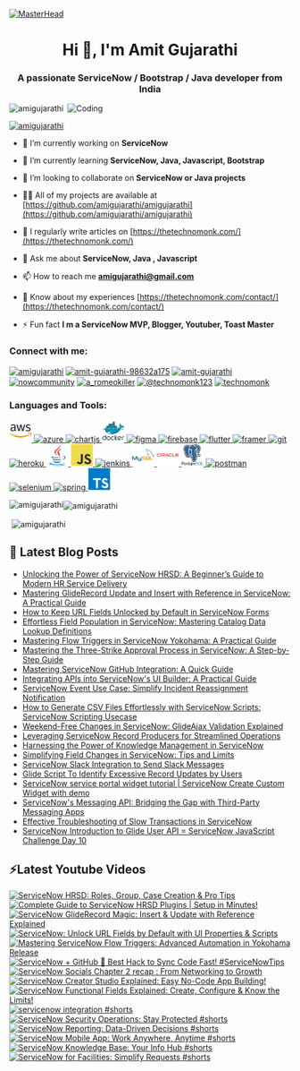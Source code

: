 
[![MasterHead](https://i.gifer.com/origin/22/22657b8a577f858827c5d46dac32cf53.gif)](https://amigujarathi.io)

<h1 align="center">Hi 👋, I'm Amit Gujarathi</h1>
<h3 align="center">A passionate ServiceNow / Bootstrap / Java developer from India</h3>
<img align="right" alt="Coding" width="400" src="https://cdn.filestackcontent.com/efbSR18hT5uRKuo0zoMA">

<p align="left"> <img src="https://komarev.com/ghpvc/?username=amigujarathi&label=Profile%20views&color=0e75b6&style=flat" alt="amigujarathi" /> </p>

<p align="left"> <a href="https://twitter.com/amigujarathi" target="blank"><img src="https://img.shields.io/twitter/follow/amigujarathi?logo=twitter&style=for-the-badge" alt="amigujarathi" /></a> </p>

- 🔭 I’m currently working on **ServiceNow**

- 🌱 I’m currently learning **ServiceNow, Java, Javascript, Bootstrap**

- 👯 I’m looking to collaborate on **ServiceNow or Java projects**

- 👨‍💻 All of my projects are available at [https://github.com/amigujarathi/amigujarathi](https://github.com/amigujarathi/amigujarathi)

- 📝 I regularly write articles on [https://thetechnomonk.com/](https://thetechnomonk.com/)

- 💬 Ask me about **ServiceNow, Java , Javascript**

- 📫 How to reach me **amigujarathi@gmail.com**

- 📄 Know about my experiences [https://thetechnomonk.com/contact/](https://thetechnomonk.com/contact/)

- ⚡ Fun fact **I m a ServiceNow MVP, Blogger, Youtuber, Toast Master**

<h3 align="left">Connect with me:</h3>
<p align="left">
<a href="https://twitter.com/amigujarathi" target="blank"><img align="center" src="https://raw.githubusercontent.com/rahuldkjain/github-profile-readme-generator/master/src/images/icons/Social/twitter.svg" alt="amigujarathi" height="30" width="40" /></a>
<a href="https://linkedin.com/in/amit-gujarathi-98632a175" target="blank"><img align="center" src="https://raw.githubusercontent.com/rahuldkjain/github-profile-readme-generator/master/src/images/icons/Social/linked-in-alt.svg" alt="amit-gujarathi-98632a175" height="30" width="40" /></a>
<a href="https://stackoverflow.com/users/amit-gujarathi" target="blank"><img align="center" src="https://raw.githubusercontent.com/rahuldkjain/github-profile-readme-generator/master/src/images/icons/Social/stack-overflow.svg" alt="amit-gujarathi" height="30" width="40" /></a>
<a href="https://www.servicenow.com/community/user/viewprofilepage/user-id/265565" target="blank"><img align="center" src="https://raw.githubusercontent.com/rahuldkjain/github-profile-readme-generator/master/src/images/icons/Social/codesandbox.svg" alt="nowcommunity" height="30" width="40" /></a>
<a href="https://instagram.com/a_romeokiller" target="blank"><img align="center" src="https://raw.githubusercontent.com/rahuldkjain/github-profile-readme-generator/master/src/images/icons/Social/instagram.svg" alt="a_romeokiller" height="30" width="40" /></a>
<a href="https://medium.com/@technomonk123" target="blank"><img align="center" src="https://raw.githubusercontent.com/rahuldkjain/github-profile-readme-generator/master/src/images/icons/Social/medium.svg" alt="@technomonk123" height="30" width="40" /></a>
<a href="https://www.youtube.com/c/technomonk" target="blank"><img align="center" src="https://raw.githubusercontent.com/rahuldkjain/github-profile-readme-generator/master/src/images/icons/Social/youtube.svg" alt="technomonk" height="30" width="40" /></a>
</p>

<h3 align="left">Languages and Tools:</h3>
<p align="left"> <a href="https://aws.amazon.com" target="_blank" rel="noreferrer"> <img src="https://raw.githubusercontent.com/devicons/devicon/master/icons/amazonwebservices/amazonwebservices-original-wordmark.svg" alt="aws" width="40" height="40"/> </a> <a href="https://azure.microsoft.com/en-in/" target="_blank" rel="noreferrer"> <img src="https://www.vectorlogo.zone/logos/microsoft_azure/microsoft_azure-icon.svg" alt="azure" width="40" height="40"/> </a> <a href="https://www.chartjs.org" target="_blank" rel="noreferrer"> <img src="https://www.chartjs.org/media/logo-title.svg" alt="chartjs" width="40" height="40"/> </a> <a href="https://www.docker.com/" target="_blank" rel="noreferrer"> <img src="https://raw.githubusercontent.com/devicons/devicon/master/icons/docker/docker-original-wordmark.svg" alt="docker" width="40" height="40"/> </a> <a href="https://www.figma.com/" target="_blank" rel="noreferrer"> <img src="https://www.vectorlogo.zone/logos/figma/figma-icon.svg" alt="figma" width="40" height="40"/> </a> <a href="https://firebase.google.com/" target="_blank" rel="noreferrer"> <img src="https://www.vectorlogo.zone/logos/firebase/firebase-icon.svg" alt="firebase" width="40" height="40"/> </a> <a href="https://flutter.dev" target="_blank" rel="noreferrer"> <img src="https://www.vectorlogo.zone/logos/flutterio/flutterio-icon.svg" alt="flutter" width="40" height="40"/> </a> <a href="https://www.framer.com/" target="_blank" rel="noreferrer"> <img src="https://www.vectorlogo.zone/logos/framer/framer-icon.svg" alt="framer" width="40" height="40"/> </a> <a href="https://git-scm.com/" target="_blank" rel="noreferrer"> <img src="https://www.vectorlogo.zone/logos/git-scm/git-scm-icon.svg" alt="git" width="40" height="40"/> </a> <a href="https://heroku.com" target="_blank" rel="noreferrer"> <img src="https://www.vectorlogo.zone/logos/heroku/heroku-icon.svg" alt="heroku" width="40" height="40"/> </a> <a href="https://www.java.com" target="_blank" rel="noreferrer"> <img src="https://raw.githubusercontent.com/devicons/devicon/master/icons/java/java-original.svg" alt="java" width="40" height="40"/> </a> <a href="https://developer.mozilla.org/en-US/docs/Web/JavaScript" target="_blank" rel="noreferrer"> <img src="https://raw.githubusercontent.com/devicons/devicon/master/icons/javascript/javascript-original.svg" alt="javascript" width="40" height="40"/> </a> <a href="https://www.jenkins.io" target="_blank" rel="noreferrer"> <img src="https://www.vectorlogo.zone/logos/jenkins/jenkins-icon.svg" alt="jenkins" width="40" height="40"/> </a> <a href="https://www.mysql.com/" target="_blank" rel="noreferrer"> <img src="https://raw.githubusercontent.com/devicons/devicon/master/icons/mysql/mysql-original-wordmark.svg" alt="mysql" width="40" height="40"/> </a> <a href="https://www.oracle.com/" target="_blank" rel="noreferrer"> <img src="https://raw.githubusercontent.com/devicons/devicon/master/icons/oracle/oracle-original.svg" alt="oracle" width="40" height="40"/> </a> <a href="https://www.postgresql.org" target="_blank" rel="noreferrer"> <img src="https://raw.githubusercontent.com/devicons/devicon/master/icons/postgresql/postgresql-original-wordmark.svg" alt="postgresql" width="40" height="40"/> </a> <a href="https://postman.com" target="_blank" rel="noreferrer"> <img src="https://www.vectorlogo.zone/logos/getpostman/getpostman-icon.svg" alt="postman" width="40" height="40"/> </a> <a href="https://www.selenium.dev" target="_blank" rel="noreferrer"> <img src="https://raw.githubusercontent.com/detain/svg-logos/780f25886640cef088af994181646db2f6b1a3f8/svg/selenium-logo.svg" alt="selenium" width="40" height="40"/> </a> <a href="https://spring.io/" target="_blank" rel="noreferrer"> <img src="https://www.vectorlogo.zone/logos/springio/springio-icon.svg" alt="spring" width="40" height="40"/> </a> <a href="https://www.typescriptlang.org/" target="_blank" rel="noreferrer"> <img src="https://raw.githubusercontent.com/devicons/devicon/master/icons/typescript/typescript-original.svg" alt="typescript" width="40" height="40"/> </a> </p>



<p><img align="left" src="https://github-readme-stats.vercel.app/api/top-langs?username=amigujarathi&show_icons=true&locale=en&layout=compact" alt="amigujarathi" /></p>
<p><img align="center" src="https://github-readme-streak-stats.herokuapp.com/?user=amigujarathi&" alt="amigujarathi" /></p>
<p>&nbsp;<img align="center" src="https://github-readme-stats.vercel.app/api?username=amigujarathi&show_icons=true&locale=en" alt="amigujarathi" /></p>


## 📕 Latest Blog Posts
<!-- BLOG-POST-LIST:START -->
- [Unlocking the Power of ServiceNow HRSD: A Beginner’s Guide to Modern HR Service Delivery](https://www.servicenow.com/community/hrsd-articles/unlocking-the-power-of-servicenow-hrsd-a-beginner-s-guide-to/ta-p/3266240)
- [Mastering GlideRecord Update and Insert with Reference in ServiceNow: A Practical Guide](https://www.servicenow.com/community/developer-articles/mastering-gliderecord-update-and-insert-with-reference-in/ta-p/3256118)
- [How to Keep URL Fields Unlocked by Default in ServiceNow Forms](https://www.servicenow.com/community/developer-articles/how-to-keep-url-fields-unlocked-by-default-in-servicenow-forms/ta-p/3250725)
- [Effortless Field Population in ServiceNow: Mastering Catalog Data Lookup Definitions](https://www.servicenow.com/community/service-catalog-articles/effortless-field-population-in-servicenow-mastering-catalog-data/ta-p/3246098)
- [Mastering Flow Triggers in ServiceNow Yokohama: A Practical Guide](https://www.servicenow.com/community/developer-articles/mastering-flow-triggers-in-servicenow-yokohama-a-practical-guide/ta-p/3244421)
- [Mastering the Three-Strike Approval Process in ServiceNow: A Step-by-Step Guide](https://www.servicenow.com/community/developer-articles/mastering-the-three-strike-approval-process-in-servicenow-a-step/ta-p/3242677)
- [Mastering ServiceNow GitHub Integration: A Quick Guide](https://www.servicenow.com/community/servicenow-studio-articles/mastering-servicenow-github-integration-a-quick-guide/ta-p/3232635)
- [Integrating APIs into ServiceNow&#39;s UI Builder: A Practical Guide](https://www.servicenow.com/community/next-experience-articles/integrating-apis-into-servicenow-s-ui-builder-a-practical-guide/ta-p/2974286)
- [ServiceNow Event Use Case: Simplify Incident Reassignment Notification](https://www.servicenow.com/community/servicenow-ai-platform-articles/servicenow-event-use-case-simplify-incident-reassignment/ta-p/2930690)
- [How to Generate CSV Files Effortlessly with ServiceNow Scripts: ServiceNow Scripting Usecase](https://www.servicenow.com/community/servicenow-ai-platform-articles/how-to-generate-csv-files-effortlessly-with-servicenow-scripts/ta-p/2926344)
- [Weekend-Free Changes in ServiceNow: GlideAjax Validation Explained](https://www.servicenow.com/community/itsm-articles/weekend-free-changes-in-servicenow-glideajax-validation/ta-p/2890616)
- [Leveraging ServiceNow Record Producers for Streamlined Operations](https://www.servicenow.com/community/itsm-articles/leveraging-servicenow-record-producers-for-streamlined/ta-p/2877121)
- [Harnessing the Power of Knowledge Management in ServiceNow](https://www.servicenow.com/community/itsm-articles/harnessing-the-power-of-knowledge-management-in-servicenow/ta-p/2858772)
- [Simplifying Field Changes in ServiceNow: Tips and Limits](https://www.servicenow.com/community/developer-articles/simplifying-field-changes-in-servicenow-tips-and-limits/ta-p/2855767)
- [ServiceNow Slack Integration to Send Slack Messages](https://www.servicenow.com/community/developer-articles/servicenow-slack-integration-to-send-slack-messages/ta-p/2837954)
- [Glide Script To Identify Excessive Record Updates by Users](https://www.servicenow.com/community/developer-articles/glide-script-to-identify-excessive-record-updates-by-users/ta-p/2827660)
- [ServiceNow service portal widget tutorial | ServiceNow Create Custom Widget with demo](https://www.servicenow.com/community/developer-articles/servicenow-service-portal-widget-tutorial-servicenow-create/ta-p/2373674)
- [ServiceNow&#39;s Messaging API: Bridging the Gap with Third-Party Messaging Apps](https://www.servicenow.com/community/developer-articles/servicenow-s-messaging-api-bridging-the-gap-with-third-party/ta-p/2670861)
- [Effective Troubleshooting of Slow Transactions in ServiceNow](https://www.servicenow.com/community/developer-articles/effective-troubleshooting-of-slow-transactions-in-servicenow/ta-p/2748206)
- [ServiceNow Introduction to Glide User API = ServiceNow JavaScript Challenge Day 10](https://www.servicenow.com/community/developer-articles/servicenow-introduction-to-glide-user-api-servicenow-javascript/ta-p/2388703)
<!-- BLOG-POST-LIST:END -->


## ⚡Latest Youtube Videos

<!-- BEGIN YOUTUBE-CARDS -->
[![ServiceNow HRSD: Roles, Group, Case Creation & Pro Tips](https://ytcards.demolab.com/?id=RiqMiE2U2pE&title=ServiceNow+HRSD%3A+Roles%2C+Group%2C+Case+Creation+%26+Pro+Tips&lang=en&timestamp=1747751406&background_color=%230d1117&title_color=%23ffffff&stats_color=%23dedede&max_title_lines=1&width=250&border_radius=5 "ServiceNow HRSD: Roles, Group, Case Creation & Pro Tips")](https://www.youtube.com/watch?v=RiqMiE2U2pE)
[![Complete Guide to ServiceNow HRSD Plugins | Setup in Minutes!](https://ytcards.demolab.com/?id=3TNgjB-VuAE&title=Complete+Guide+to+ServiceNow+HRSD+Plugins+%7C+Setup+in+Minutes%21&lang=en&timestamp=1747146606&background_color=%230d1117&title_color=%23ffffff&stats_color=%23dedede&max_title_lines=1&width=250&border_radius=5 "Complete Guide to ServiceNow HRSD Plugins | Setup in Minutes!")](https://www.youtube.com/watch?v=3TNgjB-VuAE)
[![ServiceNow GlideRecord Magic: Insert & Update with Reference Explained](https://ytcards.demolab.com/?id=KDv5oDsLO1c&title=ServiceNow+GlideRecord+Magic%3A+Insert+%26+Update+with+Reference+Explained&lang=en&timestamp=1746541806&background_color=%230d1117&title_color=%23ffffff&stats_color=%23dedede&max_title_lines=1&width=250&border_radius=5 "ServiceNow GlideRecord Magic: Insert & Update with Reference Explained")](https://www.youtube.com/watch?v=KDv5oDsLO1c)
[![ServiceNow: Unlock URL Fields by Default with UI Properties & Scripts](https://ytcards.demolab.com/?id=jQdM58YX27U&title=ServiceNow%3A+Unlock+URL+Fields+by+Default+with+UI+Properties+%26+Scripts&lang=en&timestamp=1745937006&background_color=%230d1117&title_color=%23ffffff&stats_color=%23dedede&max_title_lines=1&width=250&border_radius=5 "ServiceNow: Unlock URL Fields by Default with UI Properties & Scripts")](https://www.youtube.com/watch?v=jQdM58YX27U)
[![Mastering ServiceNow Flow Triggers: Advanced Automation in Yokohama Release](https://ytcards.demolab.com/?id=0VPXi3luYb4&title=Mastering+ServiceNow+Flow+Triggers%3A+Advanced+Automation+in+Yokohama+Release&lang=en&timestamp=1745332206&background_color=%230d1117&title_color=%23ffffff&stats_color=%23dedede&max_title_lines=1&width=250&border_radius=5 "Mastering ServiceNow Flow Triggers: Advanced Automation in Yokohama Release")](https://www.youtube.com/watch?v=0VPXi3luYb4)
[![ServiceNow + GitHub 🔗 Best Hack to Sync Code Fast! #ServiceNowTips](https://ytcards.demolab.com/?id=5jeqqbn5Ppk&title=ServiceNow+%2B+GitHub+%F0%9F%94%97+Best+Hack+to+Sync+Code+Fast%21+%23ServiceNowTips&lang=en&timestamp=1744122606&background_color=%230d1117&title_color=%23ffffff&stats_color=%23dedede&max_title_lines=1&width=250&border_radius=5 "ServiceNow + GitHub 🔗 Best Hack to Sync Code Fast! #ServiceNowTips")](https://www.youtube.com/watch?v=5jeqqbn5Ppk)
[![ServiceNow Socials Chapter 2 recap : From Networking to Growth](https://ytcards.demolab.com/?id=CrKiEkorTBc&title=ServiceNow+Socials+Chapter+2+recap+%3A+From+Networking+to+Growth&lang=en&timestamp=1743694299&background_color=%230d1117&title_color=%23ffffff&stats_color=%23dedede&max_title_lines=1&width=250&border_radius=5 "ServiceNow Socials Chapter 2 recap : From Networking to Growth")](https://www.youtube.com/watch?v=CrKiEkorTBc)
[![ServiceNow Creator Studio Explained: Easy No-Code App Building!](https://ytcards.demolab.com/?id=fFm2U0xttp0&title=ServiceNow+Creator+Studio+Explained%3A+Easy+No-Code+App+Building%21&lang=en&timestamp=1743517806&background_color=%230d1117&title_color=%23ffffff&stats_color=%23dedede&max_title_lines=1&width=250&border_radius=5 "ServiceNow Creator Studio Explained: Easy No-Code App Building!")](https://www.youtube.com/watch?v=fFm2U0xttp0)
[![ServiceNow Functional Fields Explained: Create, Configure & Know the Limits!](https://ytcards.demolab.com/?id=XhJLSrehskI&title=ServiceNow+Functional+Fields+Explained%3A+Create%2C+Configure+%26+Know+the+Limits%21&lang=en&timestamp=1742913027&background_color=%230d1117&title_color=%23ffffff&stats_color=%23dedede&max_title_lines=1&width=250&border_radius=5 "ServiceNow Functional Fields Explained: Create, Configure & Know the Limits!")](https://www.youtube.com/watch?v=XhJLSrehskI)
[![servicenow integration #shorts](https://ytcards.demolab.com/?id=7P8Fmes8KhE&title=servicenow+integration+%23shorts&lang=en&timestamp=1742754608&background_color=%230d1117&title_color=%23ffffff&stats_color=%23dedede&max_title_lines=1&width=250&border_radius=5 "servicenow integration #shorts")](https://www.youtube.com/watch?v=7P8Fmes8KhE)
[![ServiceNow Security Operations: Stay Protected #shorts](https://ytcards.demolab.com/?id=yzch1Co2l0g&title=ServiceNow+Security+Operations%3A+Stay+Protected+%23shorts&lang=en&timestamp=1742668253&background_color=%230d1117&title_color=%23ffffff&stats_color=%23dedede&max_title_lines=1&width=250&border_radius=5 "ServiceNow Security Operations: Stay Protected #shorts")](https://www.youtube.com/watch?v=yzch1Co2l0g)
[![ServiceNow Reporting: Data-Driven Decisions #shorts](https://ytcards.demolab.com/?id=fXO2PN6I0Yk&title=ServiceNow+Reporting%3A+Data-Driven+Decisions+%23shorts&lang=en&timestamp=1742581840&background_color=%230d1117&title_color=%23ffffff&stats_color=%23dedede&max_title_lines=1&width=250&border_radius=5 "ServiceNow Reporting: Data-Driven Decisions #shorts")](https://www.youtube.com/watch?v=fXO2PN6I0Yk)
[![ServiceNow Mobile App: Work Anywhere, Anytime #shorts](https://ytcards.demolab.com/?id=rXKjRg1X2vo&title=ServiceNow+Mobile+App%3A+Work+Anywhere%2C+Anytime+%23shorts&lang=en&timestamp=1742495448&background_color=%230d1117&title_color=%23ffffff&stats_color=%23dedede&max_title_lines=1&width=250&border_radius=5 "ServiceNow Mobile App: Work Anywhere, Anytime #shorts")](https://www.youtube.com/watch?v=rXKjRg1X2vo)
[![ServiceNow Knowledge Base: Your Info Hub #shorts](https://ytcards.demolab.com/?id=PO4yzAf3D9c&title=ServiceNow+Knowledge+Base%3A+Your+Info+Hub+%23shorts&lang=en&timestamp=1742409032&background_color=%230d1117&title_color=%23ffffff&stats_color=%23dedede&max_title_lines=1&width=250&border_radius=5 "ServiceNow Knowledge Base: Your Info Hub #shorts")](https://www.youtube.com/watch?v=PO4yzAf3D9c)
[![ServiceNow for Facilities: Simplify Requests #shorts](https://ytcards.demolab.com/?id=A6wVj2MPhKc&title=ServiceNow+for+Facilities%3A+Simplify+Requests+%23shorts&lang=en&timestamp=1742322610&background_color=%230d1117&title_color=%23ffffff&stats_color=%23dedede&max_title_lines=1&width=250&border_radius=5 "ServiceNow for Facilities: Simplify Requests #shorts")](https://www.youtube.com/watch?v=A6wVj2MPhKc)
<!-- END YOUTUBE-CARDS -->

